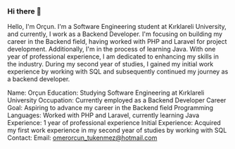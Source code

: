 ### Hi there 👋

<!--
**Qollessium/Qollessium** is a ✨ _special_ ✨ repository because its `README.md` (this file) appears on your GitHub profile.

Here are some ideas to get you started:

- 🔭 I’m currently working on ...
- 🌱 I’m currently learning ...
- 👯 I’m looking to collaborate on ...
- 🤔 I’m looking for help with ...
- 💬 Ask me about ...
- 📫 How to reach me: ...
- 😄 Pronouns: ...
- ⚡ Fun fact: ...
-->

Hello, I'm Orçun. I'm a Software Engineering student at Kırklareli University, and currently, I work as a Backend Developer. 
I'm focusing on building my career in the Backend field, having worked with PHP and Laravel for project development. 
Additionally, I'm in the process of learning Java. With one year of professional experience, I am dedicated to enhancing my skills in the industry. 
During my second year of studies, I gained my initial work experience by working with SQL and subsequently continued my journey as a backend developer.

Name: Orçun
Education: Studying Software Engineering at Kırklareli University
Occupation: Currently employed as a Backend Developer
Career Goal: Aspiring to advance my career in the Backend field
Programming Languages: Worked with PHP and Laravel, currently learning Java
Experience: 1 year of professional experience
Initial Experience: Acquired my first work experience in my second year of studies by working with SQL
Contact: Email: omerorcun_tukenmez@hotmail.com

